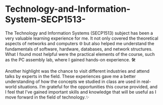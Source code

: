 # Technology-and-Information-System-SECP1513-

The Technology and Information Systems (SECP1513) subject has been a very valuable learning experience for me. It not only covered the theoretical aspects of networks and computers 🌐 but also helped me understand the fundamentals of software, hardware, databases, and network structures. What I found most helpful were the practical elements of the course, such as the PC assembly lab, where I gained hands-on experience. 🛠

Another highlight was the chance to visit different industries and attend talks by experts in the field. These experiences gave me a better understanding of how the concepts we studied in class are used in real-world situations. I’m grateful for the opportunities this course provided, and I feel that I’ve gained important skills and knowledge that will be useful as I move forward in the field of technology.✨
